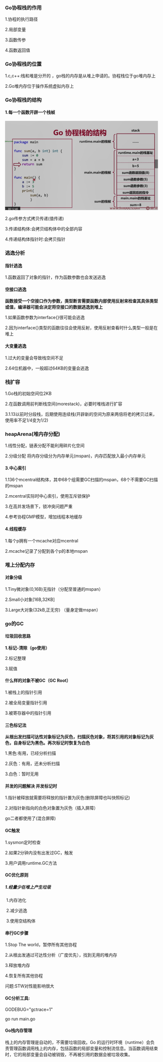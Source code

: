 ### Go协程栈的作用

1.协程的执行路径

2.局部变量

3.函数传参

4.函数返回值

### Go协程栈的位置

1.c,c++:栈和堆是分开的 ，go栈的内存是从堆上申请的。协程栈位于go堆内存上

2.Go堆内存位于操作系统虚拟内存上

###  Go协程栈的结构

#### 1.每一个函数开辟一个栈帧

![Go协程栈的结构](images\Go协程栈的结构.png)

2.go传参方式拷贝传递(值传递)

3.传递结构体:会拷贝结构体中的全部内容

4.传递结构体指针时:会拷贝指针

### 逃逸分析 

#### 指针逃逸

1.函数返回了对象的指针，作为函数参数也会发送逃逸

#### 空接口逃逸

**函数接受一个空接口作为参数，类型断言需要函数内部使用反射来检查其具体类型或值，编译器可能会决定将空接口的数据逃逸到堆上**

1.如果函数参数为interface{}很可能会逃逸

2.因为interface{}类型的函数往往会使用反射，使用反射查看时什么类型一般是在堆上

#### 大变量逃逸

1.过大的变量会导致栈空间不足

2.64位机器中，一般超过64KB的变量会逃逸

### 栈扩容

1.Go栈的初始空间位2KB

2.在函数调用前判断栈空间(morestack)，必要时堆栈进行扩容

3.1.13以前时分段栈，后期使用连续栈(开辟新的空间为原来两倍将老的拷贝过来，使用率不足1/4变为1/2)

### heapArena(堆内存分配)

1.线性分配，链表分配不能利用碎片化空间

2.分级分配  将内存分级分为内存单元(mspan)，内存匹配放入最小内存单元

#### 3.中心索引

1.136个mcentral结构体，其中68个组需要GC扫描的mspan，68个不需要GC扫描的mspan

2.mcentral实际时中心索引，使用互斥锁保护

3.在高并发场景下，锁冲突问题严重

4.参考协程GMP模型，增加线程本地缓存

#### 4.线程缓存

1.每个p拥有一个mcache对应mcentral

2.mcache记录了分配到各个p的本地mspan

### 堆上分配内存

#### 对象分级

1.Tiny微对象(0,16B)无指针（分配至普通的mspan）

2.Small小对象[16B,32KB]

3.Large大对象(32kB,正无穷) （量身定做mspan）

### go的GC

#### 垃圾回收思路

**1.标记-清除（go使用）**

2.标记整理

3.赋值 

#### 什么样的对象不被GC（GC Root）

1.被栈上的指针引用

2.被全局变量指针引用

3.被寄存器中的指针引用

#### 三色标记法 

**从根出发扫描可达性对象标记为灰色，扫描灰色对象，将其引用的对象标记为灰色，自身标记为黑色。再次标记时恢复为白色**

1.黑色:有用，已经分析扫描

2.灰色：有用，还未分析扫描

3.白色：暂时无用

#### 并发的问题解决 并发标记时

1.指针被释放就需要将释放的指针置为灰色(删除屏障也叫快照标记)

2.对指针新指向的白色对象置为灰色（插入屏障）

go二者都使用了(混合屏障)

#### GC触发

1.sysmon定时检查

2.如果2分钟内没有出发过GC，触发

3.用户调用runtime.GC方法

#### GC优化原则

##### 1.经量少在堆上产生垃圾

​	1.内存池化

​	2.减少逃逸

​	3.使用空结构体

#### 串行GC步骤

1.Stop The world，暂停所有其他协程

2.从根出发通过可达性分析（广度优先），找到无用的堆内存

3.释放堆内存

4.恢复所有其他协程

问题:STW对性能影响很大

#### GC分析工具:

GODEBUG="gctrace=1"

go run main.go

#### Go栈内存管理

栈上的内存管理是自动的，不需要垃圾回收。Go 的运行时环境（runtime）会负责管理函数调用栈上的内存，包括函数的局部变量和控制流信息。当函数调用结束时，它的局部变量会自动被销毁，不再被引用的数据会被垃圾收集。